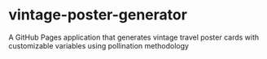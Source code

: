 # vintage-poster-generator
A GitHub Pages application that generates vintage travel poster cards with customizable variables using pollination methodology
